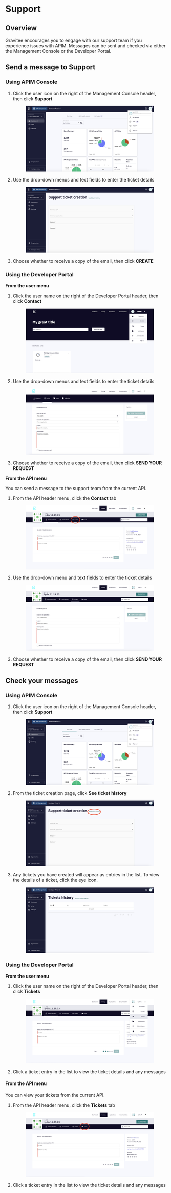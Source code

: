 # Support

## Overview

Gravitee encourages you to engage with our support team if you experience issues with APIM. Messages can be sent and checked via either the Management Console or the Developer Portal.

## Send a message to Support

### Using APIM Console

1.  Click the user icon on the right of the Management Console header, then click **Support**&#x20;

    <figure><img src="../.gitbook/assets/support_console menu.png" alt=""><figcaption></figcaption></figure>
2.  Use the drop-down menus and text fields to enter the ticket details

    <figure><img src="../.gitbook/assets/support_console ticket.png" alt=""><figcaption></figcaption></figure>
3.  Choose whether to receive a copy of the email, then click **CREATE**



### Using the Developer Portal

**From the user menu**

1.  Click the user name on the right of the Developer Portal header, then click **Contact**&#x20;

    <figure><img src="../.gitbook/assets/support_portal menu (1).png" alt=""><figcaption></figcaption></figure>
2.  Use the drop-down menus and text fields to enter the ticket details&#x20;

    <figure><img src="../.gitbook/assets/support_portal ticket.png" alt=""><figcaption></figcaption></figure>
3. Choose whether to receive a copy of the email, then click **SEND YOUR REQUEST**

**From the API menu**

You can send a message to the support team from the current API.

1.  From the API header menu, click the **Contact** tab&#x20;

    <figure><img src="../.gitbook/assets/support_api menu (1).png" alt=""><figcaption></figcaption></figure>
2.  Use the drop-down menu and text fields to enter the ticket details

    <figure><img src="../.gitbook/assets/support_api ticket.png" alt=""><figcaption></figcaption></figure>
3. Choose whether to receive a copy of the email, then click **SEND YOUR REQUEST**

## Check your messages

### Using APIM Console

1.  Click the user icon on the right of the Management Console header, then click **Support**&#x20;

    <figure><img src="../.gitbook/assets/support_console menu.png" alt=""><figcaption></figcaption></figure>
2.  From the ticket creation page, click **See ticket history**&#x20;

    <figure><img src="../.gitbook/assets/see tix history.png" alt=""><figcaption></figcaption></figure>
3.  Any tickets you have created will appear as entries in the list. To view the details of a ticket, click the eye icon.

    <figure><img src="../.gitbook/assets/back to tix history.png" alt=""><figcaption></figcaption></figure>

### Using the Developer Portal

**From the user menu**

1.  Click the user name on the right of the Developer Portal header, then click **Tickets**&#x20;

    <figure><img src="../.gitbook/assets/support_tix in portal (1).png" alt=""><figcaption></figcaption></figure>
2. Click a ticket entry in the list to view the ticket details and any messages

#### **From the API menu**

You can view your tickets from the current API.

1.  From the API header menu, click the **Tickets** tab&#x20;

    <figure><img src="../.gitbook/assets/support_tix from api.png" alt=""><figcaption></figcaption></figure>
2. Click a ticket entry in the list to view the ticket details and any messages
